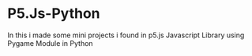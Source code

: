# P5.Js-Python
In this i made some mini projects i found in p5.js Javascript Library using Pygame Module in Python
